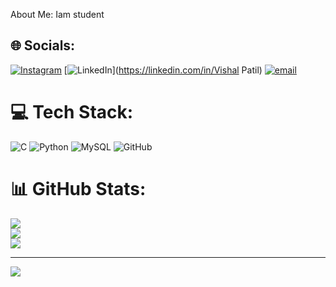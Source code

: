 
About Me:
Iam student 


## 🌐 Socials:
[![Instagram](https://img.shields.io/badge/Instagram-%23E4405F.svg?logo=Instagram&logoColor=white)](https://instagram.com/Vishal_patil_30) [![LinkedIn](https://img.shields.io/badge/LinkedIn-%230077B5.svg?logo=linkedin&logoColor=white)](https://linkedin.com/in/Vishal Patil) [![email](https://img.shields.io/badge/Email-D14836?logo=gmail&logoColor=white)](mailto:Vish484855@gmail.com) 

# 💻 Tech Stack:
![C](https://img.shields.io/badge/c-%2300599C.svg?style=flat&logo=c&logoColor=white) ![Python](https://img.shields.io/badge/python-3670A0?style=flat&logo=python&logoColor=ffdd54) ![MySQL](https://img.shields.io/badge/mysql-4479A1.svg?style=flat&logo=mysql&logoColor=white) ![GitHub](https://img.shields.io/badge/github-%23121011.svg?style=flat&logo=github&logoColor=white)
# 📊 GitHub Stats:
![](https://github-readme-stats.vercel.app/api?username=Vishal3004v&theme=onedark&hide_border=false&include_all_commits=false&count_private=false)<br/>
![](https://nirzak-streak-stats.vercel.app/?user=Vishal3004v&theme=onedark&hide_border=false)<br/>
![](https://github-readme-stats.vercel.app/api/top-langs/?username=Vishal3004v&theme=onedark&hide_border=false&include_all_commits=false&count_private=false&layout=compact)

---
[![](https://visitcount.itsvg.in/api?id=Vishal3004v&icon=0&color=0)](https://visitcount.itsvg.in)

<!-- Proudly created with GPRM ( https://gprm.itsvg.in ) -->
